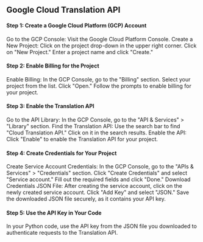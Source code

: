 ## Google Cloud Translation API

#### Step 1: Create a Google Cloud Platform (GCP) Account
Go to the GCP Console: Visit the Google Cloud Platform Console.
Create a New Project:
Click on the project drop-down in the upper right corner.
Click on "New Project."
Enter a project name and click "Create."
#### Step 2: Enable Billing for the Project
Enable Billing:
In the GCP Console, go to the "Billing" section.
Select your project from the list.
Click "Open."
Follow the prompts to enable billing for your project.
#### Step 3: Enable the Translation API
Go to the API Library:
In the GCP Console, go to the "API & Services" > "Library" section.
Find the Translation API:
Use the search bar to find "Cloud Translation API."
Click on it in the search results.
Enable the API:
Click "Enable" to enable the Translation API for your project.
#### Step 4: Create Credentials for Your Project
Create Service Account Credentials:
In the GCP Console, go to the "APIs & Services" > "Credentials" section.
Click "Create Credentials" and select "Service account."
Fill out the required fields and click "Done."
Download Credentials JSON File:
After creating the service account, click on the newly created service account.
Click "Add Key" and select "JSON."
Save the downloaded JSON file securely, as it contains your API key.
#### Step 5: Use the API Key in Your Code
In your Python code, use the API key from the JSON file you downloaded to authenticate requests to the Translation API. 
